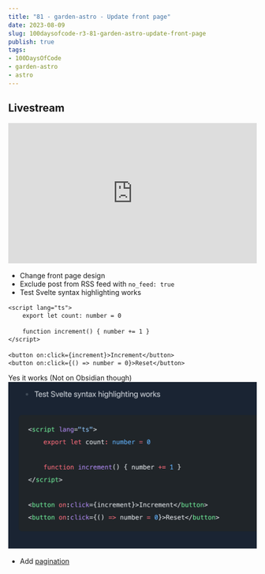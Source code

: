 ```yaml
---
title: "81 - garden-astro - Update front page"
date: 2023-08-09
slug: 100daysofcode-r3-81-garden-astro-update-front-page
publish: true
tags:
- 100DaysOfCode
- garden-astro
- astro
---
```


## Livestream

<iframe width="100%" style="aspect-ratio: 16 / 9;" src="https://www.youtube.com/embed/-_Mz6CHRyIw" title="YouTube video player" frameborder="0" allow="accelerometer; autoplay; clipboard-write; encrypted-media; gyroscope; picture-in-picture; web-share" allowfullscreen></iframe>

- Change front page design
- Exclude post from RSS feed with `no_feed: true`
- Test Svelte syntax highlighting works 

```svelte
<script lang="ts">
    export let count: number = 0

    function increment() { number += 1 }
</script>

<button on:click={increment}>Increment</button>
<button on:click={() => number = 0}>Reset</button>
```

Yes it works (Not on Obsidian though) ![](1-Projects/100DaysOfCode-R3/attachments/81%20-%20garden-astro%20-%20Update%20front%20page.png)

- Add [pagination](https://docs.astro.build/en/core-concepts/routing/#pagination) 